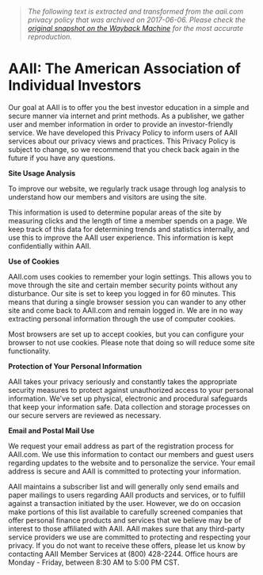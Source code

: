 > *The following text is extracted and transformed from the aaii.com privacy policy that was archived on 2017-06-06. Please check the [original snapshot on the Wayback Machine](https://web.archive.org/web/20170606154443id_/http%3A//www.aaii.com/o/privacy%3Fclicksrc%3Dviacomplex-footer) for the most accurate reproduction.*

# AAII: The American Association of Individual Investors

Our goal at AAII is to offer you the best investor education in a simple and secure manner via internet and print methods. As a publisher, we gather user and member information in order to provide an investor-friendly service. We have developed this Privacy Policy to inform users of AAII services about our privacy views and practices. This Privacy Policy is subject to change, so we recommend that you check back again in the future if you have any questions. 

**Site Usage Analysis**

To improve our website, we regularly track usage through log analysis to understand how our members and visitors are using the site. 

This information is used to determine popular areas of the site by measuring clicks and the length of time a member spends on a page. We keep track of this data for determining trends and statistics internally, and use this to improve the AAII user experience. This information is kept confidentially within AAII. 

**Use of Cookies**

AAII.com uses cookies to remember your login settings. This allows you to move through the site and certain member security points without any disturbance. Our site is set to keep you logged in for 60 minutes. This means that during a single browser session you can wander to any other site and come back to AAII.com and remain logged in. We are in no way extracting personal information through the use of computer cookies. 

Most browsers are set up to accept cookies, but you can configure your browser to not use cookies. Please note that doing so will reduce some site functionality. 

**Protection of Your Personal Information**

AAII takes your privacy seriously and constantly takes the appropriate security measures to protect against unauthorized access to your personal information. We've set up physical, electronic and procedural safeguards that keep your information safe. Data collection and storage processes on our secure servers are reviewed as necessary. 

**Email and Postal Mail Use**

We request your email address as part of the registration process for AAII.com. We use this information to contact our members and guest users regarding updates to the website and to personalize the service. Your email address is secure and AAII is committed to protecting your information. 

AAII maintains a subscriber list and will generally only send emails and paper mailings to users regarding AAII products and services, or to fulfill against a transaction initiated by the user. However, we do on occasion make portions of this list available to carefully screened companies that offer personal finance products and services that we believe may be of interest to those affiliated with AAII. AAII makes sure that any third-party service providers we use are committed to protecting and respecting your privacy. If you do not want to receive these offers, please let us know by contacting AAII Member Services at (800) 428-2244. Office hours are Monday - Friday, between 8:30 AM to 5:00 PM CST. 

